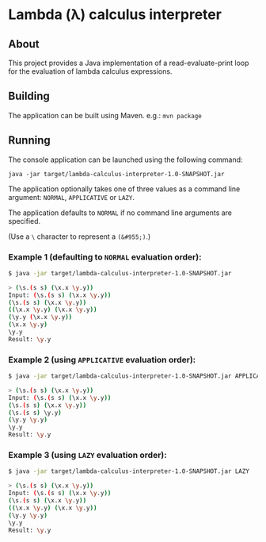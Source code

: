 # Lambda (&#955;) calculus interpreter

## About

This project provides a Java implementation of a read-evaluate-print loop for the evaluation of lambda calculus expressions.

## Building

The application can be built using Maven. e.g.: `mvn package`

## Running

The console application can be launched using the following command: 

`java -jar target/lambda-calculus-interpreter-1.0-SNAPSHOT.jar`

The application optionally takes one of three values as a command line argument: `NORMAL`, `APPLICATIVE` or `LAZY`.

The application defaults to `NORMAL` if no command line arguments are specified.

(Use a `\` character to represent a `(&#955;)`.)

### Example 1 (defaulting to `NORMAL` evaluation order):

```bash
$ java -jar target/lambda-calculus-interpreter-1.0-SNAPSHOT.jar

> (\s.(s s) (\x.x \y.y))
Input: (\s.(s s) (\x.x \y.y))
(\s.(s s) (\x.x \y.y))
((\x.x \y.y) (\x.x \y.y))
(\y.y (\x.x \y.y))
(\x.x \y.y)
\y.y
Result: \y.y
```

### Example 2 (using `APPLICATIVE` evaluation order):

```bash
$ java -jar target/lambda-calculus-interpreter-1.0-SNAPSHOT.jar APPLICATIVE

> (\s.(s s) (\x.x \y.y))
Input: (\s.(s s) (\x.x \y.y))
(\s.(s s) (\x.x \y.y))
(\s.(s s) \y.y)
(\y.y \y.y)
\y.y
Result: \y.y
```

### Example 3 (using `LAZY` evaluation order):

```bash
$ java -jar target/lambda-calculus-interpreter-1.0-SNAPSHOT.jar LAZY

> (\s.(s s) (\x.x \y.y))
Input: (\s.(s s) (\x.x \y.y))
(\s.(s s) (\x.x \y.y))
((\x.x \y.y) (\x.x \y.y))
(\y.y \y.y)
\y.y
Result: \y.y
```